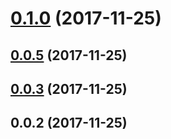 <a name="0.1.0"></a>
# [0.1.0](https://github.com/ZeroNetJS/zeronet-js/compare/v0.0.5...v0.1.0) (2017-11-25)



<a name="0.0.5"></a>
## [0.0.5](https://github.com/ZeroNetJS/zeronet-js/compare/v0.0.3...v0.0.5) (2017-11-25)



<a name="0.0.3"></a>
## [0.0.3](https://github.com/ZeroNetJS/zeronet-js/compare/v0.0.2...v0.0.3) (2017-11-25)



<a name="0.0.2"></a>
## 0.0.2 (2017-11-25)



